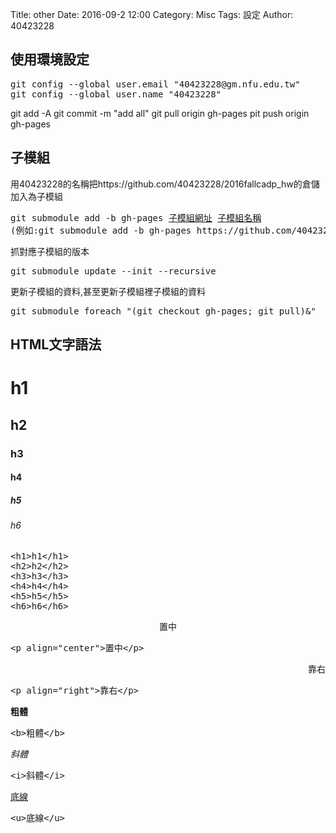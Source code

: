 Title: other
Date: 2016-09-2 12:00
Category: Misc
Tags: 設定
Author: 40423228

<h2>使用環境設定</h2>
<pre>
git config --global user.email "40423228@gm.nfu.edu.tw"
git config --global user.name "40423228"</pre>
git add -A
git commit -m "add all"
git pull origin gh-pages
pit push origin gh-pages

<h2>子模組</h2>
<p>用40423228的名稱把https://github.com/40423228/2016fallcadp_hw的倉儲加入為子模組</p>
<pre>git submodule add -b gh-pages <u>子模組網址</u> <u>子模組名稱</u>
(例如:git submodule add -b gh-pages https://github.com/40423228/2016fallcadp_hw 40423228)</pre>
<p>抓對應子模組的版本</p>
<pre>git submodule update --init --recursive</pre>
<p>更新子模組的資料,甚至更新子模組裡子模組的資料</p>
<pre>git submodule foreach "(git checkout gh-pages; git pull)&"</pre>

<h2>HTML文字語法</h2>
<h1>h1</h1>
<h2>h2</h2>
<h3>h3</h3>
<h4>h4</h4>
<h5>h5</h5>
<h6>h6</h6>
<pre>
&lt;h1>h1&lt;/h1>
&lt;h2>h2&lt;/h2>
&lt;h3>h3&lt;/h3>
&lt;h4>h4&lt;/h4>
&lt;h5>h5&lt;/h5>
&lt;h6>h6&lt;/h6>
</pre>
<p align="center">置中</p>
<pre>&lt;p align="center">置中&lt;/p></pre>
<p align="right">靠右</p>
<pre>&lt;p align="right">靠右&lt;/p></pre>
<p><b>粗體</b></p>
<pre>&lt;b>粗體&lt;/b></pre>
<p><i>斜體</i></p>
<pre>&lt;i>斜體&lt;/i></pre>
<p><u>底線</u></p>
<pre>&lt;u>底線&lt;/u></pre>